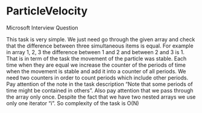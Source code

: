# ParticleVelocity
Microsoft Interview Question

This task is very simple. We just need go through the given array and check that the difference 
between three simultaneous items is equal. For example in array 1, 2, 3 the difference between
1 and 2 and between 2 and 3 is 1. That is in term of the task the movement of the particle was
stable. Each time when they are equal we increase the counter of the periods of time when the 
movement is stable and add it into a counter of all periods. We need two counters in order to 
count periods which include other periods. Pay attention of the note in the task description 
“Note that some periods of time might be contained in others”. Also pay attention that we pass
through the array only once. Despite the fact that we have two nested arrays we use only one
iterator “i”. So complexity of the task is O(N)
